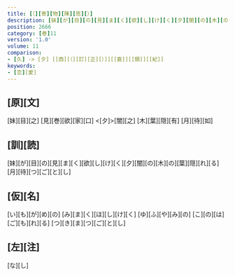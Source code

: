 ```yaml
---
title: [（][寄][物][陳][思][）]
description: [妹][が][目][の][見][ま][く][欲][し][け][く][夕][闇][の][木][の][葉][隠][れ][る][月][待][つ][ご][と][し]
position: 2666
category: [巻]11
version: '1.0'
volume: 11
comparison:
- [久] -> [夕] [[西][（][訂][正][）]][[嘉]][[類]][[紀]]
keywords:
- [恋][愛]
---
```


## [原][文]

[妹][目][之] [見][巻][欲][家][口] <[夕]>[闇][之] [木][葉][隠][有] [月][待][如]

## [訓][読]

[妹][が][目][の][見][ま][く][欲][し][け][く][夕][闇][の][木][の][葉][隠][れ][る][月][待][つ][ご][と][し]

## [仮][名]

[い][も][が][め][の] [み][ま][く][ほ][し][け][く] [ゆ][ふ][や][み][の] [こ][の][は][ご][も][れ][る] [つ][き][ま][つ][ご][と][し]

## [左][注]

[な][し]

